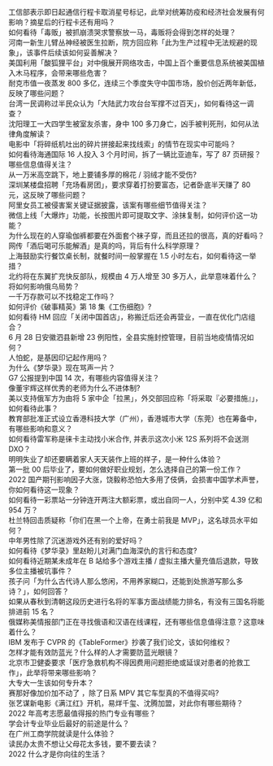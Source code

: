 工信部表示即日起通信行程卡取消星号标记，此举对统筹防疫和经济社会发展有何影响？摘星后的行程卡还有用吗？  
如何看待「毒贩」被抓崩溃哭求警察放一马，毒贩将会得到怎样的处理？  
河南一新生儿臂丛神经被医生拉断，院方回应称「此为生产过程中无法规避的现象」，该事件后续该如何妥善解决？  
美国利用「酸狐狸平台」对中俄展开网络攻击，中国上百个重要信息系统被美国植入木马程序，会带来哪些危害？  
耐克市值一夜蒸发 800 多亿，连续三个季度失守中国市场，股价创近两年新低，反映了哪些问题？  
台湾一民调称过半民众认为「大陆武力攻台台军撑不过百天」，如何看待这一调查？  
沈阳理工一大四学生被室友杀害，身中 100 多刀身亡，凶手被判死刑，如何从法律角度解读？  
电影中「将碎纸机吐出的碎片拼接起来找线索」的情节在现实中可能吗？  
如何看待海通国际 16 人投入 3 个月时间，拆了一辆比亚迪车，写了 87 页研报？哪些信息值得关注？  
从一万米高空跳下，地上要铺多厚的棉花 / 羽绒才能不受伤?  
深圳某楼盘招聘「充场看房团」，要求穿着打扮要富态，记者卧底半天赚了 80 元，这反映了哪些问题？  
阿里女员工被侵害案关键证据披露，该案有哪些细节值得关注？  
微信上线「大爆炸」功能，长按图片即可提取文字、涂抹复制，如何评价这一功能？  
为什么现在的人穿瑜伽裤都要在外面套个袜子穿，而且还拉的很高，真的好看吗？  
网传「酒后喝可乐能解酒」是真的吗，背后有什么科学原理？  
上海鼓励实行餐饮桌长制，就餐时间一般掌握在 1.5 小时左右，如何看待这一举措？  
北约将在东翼扩充快反部队，规模由 4 万人增至 30 多万人，此举意味着什么？将如何影响俄乌局势？  
一千万存款可以不找稳定工作吗？  
如何评价《破事精英》第 18 集《工伤细胞》?  
如何看待 HM 回应「关闭中国首店」，称搬迁后还会再营业，一直在优化门店组合？  
6 月 28 日安徽泗县新增 23 例阳性，全县实施封控管理，目前当地疫情情况如何？  
人怕蛇，是基因印记起作用吗？  
为什么《梦华录》现在骂声一片？  
G7 公报提到中国 14 次，有哪些内容值得关注？  
像董宇辉这样优秀的老师为什么不进体制?  
美以支持俄军方为由将 5 家中企「拉黑」，外交部回应称「将采取『必要措施』」，如何看待此事？  
教育部批准正式设立香港科技大学（广州），香港城市大学（东莞）也在筹备中，有哪些影响和意义？  
如何看待雷军称是徕卡主动找小米合作, 并表示这次小米 12S 系列将不会送测 DXO？  
明明失业了却还要瞒着家人天天装作上班的样子，是一种什么体验？  
第一批 00 后毕业了，要如何做好职业规划，怎么选择自己的第一份工作？  
2022 国产期刊影响因子大涨，饶毅称恐怕大多用了伎俩，会损害中国学术声誉，你如何看待这一现象？  
如何看待一彩票站一分钟连开两注大额彩票，或出自同一人，分别中奖 4.39 亿和 954 万？  
杜兰特回击质疑称「你们在黑一个上帝，在勇士前我是 MVP」，这名球员水平如何？  
中年男性除了沉迷游戏外还有别的爱好吗？  
如何看待《梦华录》里赵盼儿对满门血海深仇的言行和态度?  
如何看待近期某未成年在 B 站给多个游戏主播 / 虚拟主播大量充值后退款，导致多位主播被坑事件？  
孩子问「为什么古代诗人那么悠闲，不用养家糊口，还能到处旅游写那么多诗？」，如何回答？  
如果从春秋到清朝这段历史进行名将的军事方面战绩能力排名，有没有三国名将能排进前 15 名？  
俄媒称美情报部门正在寻找俄语和汉语在线课程，还有哪些信息值得注意？这意味着什么？  
IBM 发布于 CVPR 的《TableFormer》抄袭了我们论文，该如何维权？  
怎样才能有效防蓝光？什么样的人才需要防蓝光眼镜？  
北京市卫健委要求「医疗急救机构不得因费用问题拒绝或延误对患者的抢救工作」，此举将带来哪些影响？  
大专大一生该如何专升本？  
赛那好像加价加不动了 ，除了日系 MPV 其它车型真的不值得买吗?  
张艺谋新电影《满江红》开机，易烊千玺、沈腾加盟，对此你有哪些期待？  
2022 年高考志愿最值得报的热门专业有哪些？  
学会计专业毕业后最好的前途是什么？  
在广州工商学院就读是什么体验？  
读民办太贵不想让父母花太多钱，要不要去读？  
2022 什么才是你向往的生活？  
